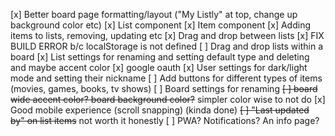 [x] Better board page formatting/layout ("My Listly" at top, change up background color etc)
[x] List component
[x] Item component
[x] Adding items to lists, removing, updating etc
[x] Drag and drop between lists
[x] FIX BUILD ERROR b/c localStorage is not defined
[ ] Drag and drop lists within a board
[x] List settings for renaming and setting default type and deleting and maybe accent color
[x] google oauth
[x] User settings for dark/light mode and setting their nickname
[ ] Add buttons for different types of items (movies, games, books, tv shows)
[ ] Board settings for renaming
~~[ ] board wide accent color? board background color?~~ simpler color wise to not do
[x] Good mobile experience (scroll snapping) (kinda done)
~~[ ] "Last updated by" on list items~~ not worth it honestly
[ ] PWA? Notifications? An info page?